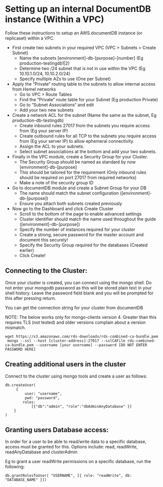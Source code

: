 # Setting up an internal DocumentDB instance (Within a VPC)

Follow these instructions to setup an AWS documentDB instance (or replicaset) within a VPC.

* First create two subnets in your required VPC (VPC > Subnets > Create Subnet)
    * Name the subnets [environment]-db-[purpose]-[number] (Eg production-testingdb1|2)
    * Determine two /24 subnet that is not in use within the VPC (Eg 10.10.1.0/24, 10.10.2.0/24)
    * Specify multiple AZs to use (One per Subnet)
* Apply the “Private“ routing table to the subnets to allow internal access from Hemel networks
    * Go to VPC > Route Tables
    * Find the “Private” route table for your Subnet (Eg production Private)
    * Go to “Subnet Associations“ and edit
    * Add your two new subnets
* Create a network ACL for the subnet (Name the same as the subnet, Eg production-db-testingdb)
    * Create inbound rules 27017 from the subnets you require access from (Eg your server IP)
    * Create outbound rules for all TCP to the subnets you require access from (Eg your server IP) to allow ephemeral connectivity.
    * Assign the ACL to your subnets.
    * Select subnet associations at the bottom and add your two subnets.
* Finally in the VPC module, create a Security Group for your Cluster.
    * The Security Group should be named as standard by now [environment]-db-[purpose]
    * This should be tailored for the requirement (Only inbound rules should be required on port 27017 from required networks)
    * Make a note of the security group ID
* Go to documentDB module and create a Subnet Group for your DB
    * The name should match the subnet configuration ([environment]-db-[purpose])
    * Ensure you attach both subnets created previously
* Now go to the Dashboard and click Create Cluster
    * Scroll to the bottom of the page to enable advanced settings
    * Cluster identifier should match the name used throughout the guide ([environment]-db-[purpose])
    * Specify the number of instances required for your cluster
    * Create a strong, secure password for the master account and document this securely!
    * Specify the Security Group required for the databases (Created earlier)
    * Click Create!

## Connecting to the Cluster:
Once your cluster is created, you can connect using the mongo shell. Do not enter your mongodb password as this will be stored plain text in your shell history. Leave the password field blank and you will be prompted for this after pressing return.

You can get the connection string for your cluster from documentDB

NOTE: The below works only for mongo-clients version 4. Greater than this requires TLS (not tested) and older versions complain about a version mismatch.

```
wget https://s3.amazonaws.com/rds-downloads/rds-combined-ca-bundle.pem
 mongo --ssl --host [cluster-address]:27017 --sslCAFile rds-combined-ca-bundle.pem --username [your username] --password [DO NOT ENTER PASSWORD HERE]
 ```

## Creating additional users in the cluster

Connect to the cluster using mongo tools and create a user as follows:

```
db.createUser(
     {
         user: "username",
         pwd: "password",
        roles:
            [{"db":"admin", "role":"dbAdminAnyDatabase" }]
    }
)
```
 
## Granting users Database access:
In order for a user to be able to read/write data to a specific database, access must be granted for this. Options include: read, readWrite, readAnyDatabase and clusterAdmin

Eg to grant a user readWrite permissions on a specific database, run the following:

```
db.grantRolesToUser( "USERNAME", [{ role: "readWrite", db: "DATABASE_NAME" }])
```